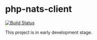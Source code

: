 # php-nats-client

[![Build Status](https://travis-ci.org/marein/php-nats-client.svg?branch=master)](https://travis-ci.org/marein/php-nats-client)

This project is in early development stage.
